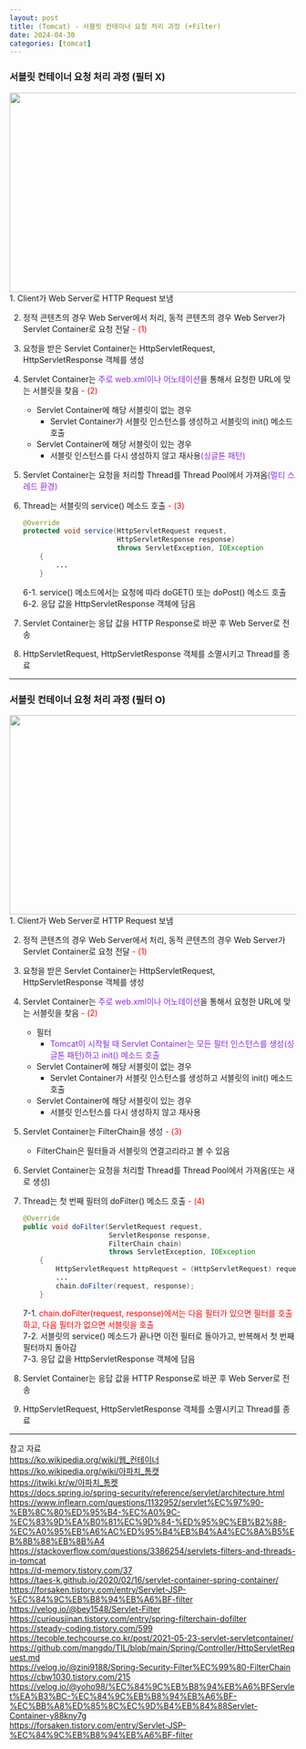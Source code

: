 ```yaml
---
layout: post
title: (Tomcat) - 서블릿 컨테이너 요청 처리 과정 (+Filter)
date: 2024-04-30
categories: [tomcat]
---
```

### 서블릿 컨테이너 요청 처리 과정 (필터 X)
<center><img src="https://github.com/LeeJae-H/LeeJae-H.github.io/assets/122717063/72a914b4-8403-4964-b363-758006a1ed4a" width="700" height="350"></center>
1. Client가 Web Server로 HTTP Request 보냄  
    
2. 정적 콘텐츠의 경우 Web Server에서 처리, 동적 콘텐츠의 경우 Web Server가 Servlet Container로 요청 전달<span style="color:red"> - (1)</span>  

3. 요청을 받은 Servlet Container는 HttpServletRequest, HttpServletResponse 객체를 생성

4. Servlet Container는 <span style="color:blueviolet">주로 web.xml이나 어노테이션</span>을 통해서 요청한 URL에 맞는 서블릿을 찾음<span style="color:red"> - (2)</span>   
    - Servlet Container에 해당 서블릿이 없는 경우 
        - Servlet Container가 서블릿 인스턴스를 생성하고 서블릿의 init() 메소드 호출 
    - Servlet Container에 해당 서블릿이 있는 경우 
        - 서블릿 인스턴스를 다시 생성하지 않고 재사용<span style="color:blueviolet">(싱글톤 패턴)</span> 

5. Servlet Container는 요청을 처리할 Thread를 Thread Pool에서 가져옴<span style="color:blueviolet">(멀티 스레드 환경)</span>

6. Thread는 서블릿의 service() 메소드 호출<span style="color:red"> - (3)</span>  
    ```java
    @Override
    protected void service(HttpServletRequest request,
                           HttpServletResponse response) 
                           throws ServletException, IOException
        {
            ...
        }
    ```
    6-1. service() 메소드에서는 요청에 따라 doGET() 또는 doPost() 메소드 호출
    6-2. 응답 값을 HttpServletResponse 객체에 담음

7. Servlet Container는 응답 값을 HTTP Response로 바꾼 후 Web Server로 전송

8. HttpServletRequest, HttpServletResponse 객체를 소멸시키고 Thread를 종료

---
### 서블릿 컨테이너 요청 처리 과정 (필터 O)
<center><img src="https://github.com/LeeJae-H/LeeJae-H.github.io/assets/122717063/2ab63e42-2fa8-47b6-9cd9-0e1d409029f5" width="700" height="350"></center>
1. Client가 Web Server로 HTTP Request 보냄  
    
2. 정적 콘텐츠의 경우 Web Server에서 처리, 동적 콘텐츠의 경우 Web Server가 Servlet Container로 요청 전달<span style="color:red"> - (1)</span>  

3. 요청을 받은 Servlet Container는 HttpServletRequest, HttpServletResponse 객체를 생성

4. Servlet Container는 <span style="color:blueviolet">주로 web.xml이나 어노테이션</span>을 통해서 요청한 URL에 맞는 서블릿을 찾음<span style="color:red"> - (2)</span>  
    - 필터
        - <span style="color:blueviolet">Tomcat이 시작될 때 Servlet Container는 모든 필터 인스턴스를 생성(싱글톤 패턴)하고 init() 메소드 호출</span> 
    - Servlet Container에 해당 서블릿이 없는 경우 
        - Servlet Container가 서블릿 인스턴스를 생성하고 서블릿의 init() 메소드 호출 
    - Servlet Container에 해당 서블릿이 있는 경우 
        - 서블릿 인스턴스를 다시 생성하지 않고 재사용 

5. Servlet Container는 FilterChain을 생성<span style="color:red"> - (3)</span>  
    - FilterChain은 필터들과 서블릿의 연결고리라고 볼 수 있음

6. Servlet Container는 요청을 처리할 Thread를 Thread Pool에서 가져옴(또는 새로 생성)

7. Thread는 첫 번째 필터의 doFilter() 메소드 호출<span style="color:red"> - (4)</span>  
    ```java
    @Override
    public void doFilter(ServletRequest request,
                         ServletResponse response,
                         FilterChain chain) 
                         throws ServletException, IOException                    
        {
            HttpServletRequest httpRequest = (HttpServletRequest) request;
            ...
            chain.doFilter(request, response);
        }
    ```
    7-1. <span style="color:red">chain.doFilter(request, response)에서는 다음 필터가 있으면 필터를 호출하고, 다음 필터가 없으면 서블릿을 호출</span>  
    7-2. 서블릿의 service() 메소드가 끝나면 이전 필터로 돌아가고, 반복해서 첫 번째 필터까지 돌아감   
    7-3. 응답 값을 HttpServletResponse 객체에 담음  

8. Servlet Container는 응답 값을 HTTP Response로 바꾼 후 Web Server로 전송

9. HttpServletRequest, HttpServletResponse 객체를 소멸시키고 Thread를 종료

---
참고 자료  
https://ko.wikipedia.org/wiki/웹_컨테이너  
https://ko.wikipedia.org/wiki/아파치_톰캣  
https://itwiki.kr/w/아파치_톰켓  
https://docs.spring.io/spring-security/reference/servlet/architecture.html  
https://www.inflearn.com/questions/1132952/servlet%EC%97%90-%EB%8C%80%ED%95%B4-%EC%A0%9C-%EC%83%9D%EA%B0%81%EC%9D%84-%ED%95%9C%EB%B2%88-%EC%A0%95%EB%A6%AC%ED%95%B4%EB%B4%A4%EC%8A%B5%EB%8B%88%EB%8B%A4   
https://stackoverflow.com/questions/3386254/servlets-filters-and-threads-in-tomcat  
https://d-memory.tistory.com/37  
https://taes-k.github.io/2020/02/16/servlet-container-spring-container/  
https://forsaken.tistory.com/entry/Servlet-JSP-%EC%84%9C%EB%B8%94%EB%A6%BF-filter  
https://velog.io/@bey1548/Servlet-Filter  
https://curiousjinan.tistory.com/entry/spring-filterchain-dofilter  
https://steady-coding.tistory.com/599  
https://tecoble.techcourse.co.kr/post/2021-05-23-servlet-servletcontainer/  
https://github.com/mangdo/TIL/blob/main/Spring/Controller/HttpServletRequest.md  
https://velog.io/@zini9188/Spring-Security-Filter%EC%99%80-FilterChain  
https://cbw1030.tistory.com/215  
https://velog.io/@yoho98/%EC%84%9C%EB%B8%94%EB%A6%BFServlet%EA%B3%BC-%EC%84%9C%EB%B8%94%EB%A6%BF-%EC%BB%A8%ED%85%8C%EC%9D%B4%EB%84%88Servlet-Container-y88kny7g  
https://forsaken.tistory.com/entry/Servlet-JSP-%EC%84%9C%EB%B8%94%EB%A6%BF-filter  